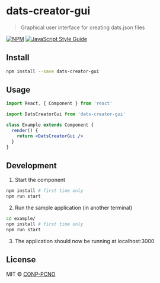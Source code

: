 # dats-creator-gui

> Graphical user interface for creating dats.json files

[![NPM](https://img.shields.io/npm/v/dats-creator-gui.svg)](https://www.npmjs.com/package/dats-creator-gui) [![JavaScript Style Guide](https://img.shields.io/badge/code_style-standard-brightgreen.svg)](https://standardjs.com)

## Install

```bash
npm install --save dats-creator-gui
```

## Usage

```jsx
import React, { Component } from 'react'

import DatsCreatorGui from 'dats-creator-gui'

class Example extends Component {
  render() {
    return <DatsCreatorGui />
  }
}
```

## Development

1. Start the component
```bash
npm install # first time only
npm run start
```

2. Run the sample application (in another terminal)
```bash
cd example/
npm install # first time only
npm run start
```

3. The application should now be running at localhost:3000

## License

MIT © [CONP-PCNO](https://github.com/CONP-PCNO)

